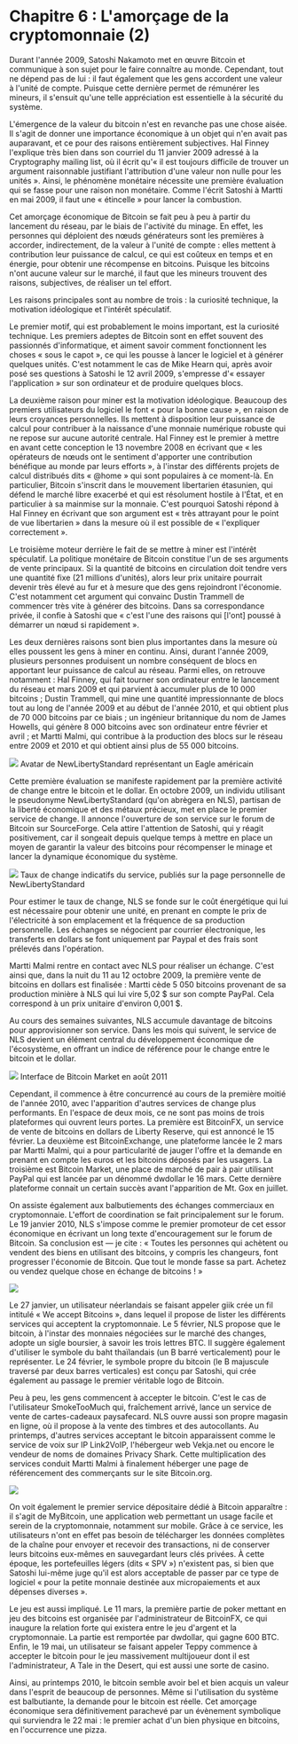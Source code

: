# Chapitre 6 : L'amorçage de la cryptomonnaie (2)

Durant l'année 2009, Satoshi Nakamoto met en œuvre Bitcoin et communique à son sujet pour le faire connaître au monde. Cependant, tout ne dépend pas de lui : il faut également que les gens accordent une valeur à l'unité de compte. Puisque cette dernière permet de rémunérer les mineurs, il s'ensuit qu'une telle appréciation est essentielle à la sécurité du système.

L'émergence de la valeur du bitcoin n'est en revanche pas une chose aisée. Il s'agit de donner une importance économique à un objet qui n'en avait pas auparavant, et ce pour des raisons entièrement subjectives. Hal Finney l'explique très bien dans son courriel du 11 janvier 2009 adressé à la Cryptography mailing list, où il écrit qu'« il est toujours difficile de trouver un argument raisonnable justifiant l'attribution d'une valeur non nulle pour les unités ». Ainsi, le phénomène monétaire nécessite une première évaluation qui se fasse pour une raison non monétaire. Comme l'écrit Satoshi à Martti en mai 2009, il faut une « étincelle » pour lancer la combustion.

Cet amorçage économique de Bitcoin se fait peu à peu à partir du lancement du réseau, par le biais de l'activité du minage. En effet, les personnes qui déploient des nœuds générateurs sont les premières à accorder, indirectement, de la valeur à l'unité de compte : elles mettent à contribution leur puissance de calcul, ce qui est coûteux en temps et en énergie, pour obtenir une récompense en bitcoins. Puisque les bitcoins n'ont aucune valeur sur le marché, il faut que les mineurs trouvent des raisons, subjectives, de réaliser un tel effort.

Les raisons principales sont au nombre de trois : la curiosité technique, la motivation idéologique et l'intérêt spéculatif.

Le premier motif, qui est probablement le moins important, est la curiosité technique. Les premiers adeptes de Bitcoin sont en effet souvent des passionnés d'informatique, et aiment savoir comment fonctionnent les choses « sous le capot », ce qui les pousse à lancer le logiciel et à générer quelques unités. C'est notamment le cas de Mike Hearn qui, après avoir posé ses questions à Satoshi le 12 avril 2009, s'empresse d'« essayer l'application » sur son ordinateur et de produire quelques blocs.

La deuxième raison pour miner est la motivation idéologique. Beaucoup des premiers utilisateurs du logiciel le font « pour la bonne cause », en raison de leurs croyances personnelles. Ils mettent à disposition leur puissance de calcul pour contribuer à la naissance d'une monnaie numérique robuste qui ne repose sur aucune autorité centrale. Hal Finney est le premier à mettre en avant cette conception le 13 novembre 2008 en écrivant que « les opérateurs de nœuds ont le sentiment d'apporter une contribution bénéfique au monde par leurs efforts », à l'instar des différents projets de calcul distribués dits « @home » qui sont populaires à ce moment-là. En particulier, Bitcoin s'inscrit dans le mouvement libertarien étasunien, qui défend le marché libre exacerbé et qui est résolument hostile à l'État, et en particulier à sa mainmise sur la monnaie. C'est pourquoi Satoshi répond à Hal Finney en écrivant que son argument est « très attrayant pour le point de vue libertarien » dans la mesure où il est possible de « l'expliquer correctement ».

Le troisième moteur derrière le fait de se mettre à miner est l'intérêt spéculatif. La politique monétaire de Bitcoin constitue l'un de ses arguments de vente principaux. Si la quantité de bitcoins en circulation doit tendre vers une quantité fixe (21 millions d'unités), alors leur prix unitaire pourrait devenir très élevé au fur et à mesure que des gens rejoindront l'économie. C'est notamment cet argument qui convainc Dustin Trammell de commencer très vite à générer des bitcoins. Dans sa correspondance privée, il confie à Satoshi que « c'est l'une des raisons qui \[l'ont\] poussé à démarrer un nœud si rapidement ».

Les deux dernières raisons sont bien plus importantes dans la mesure où elles poussent les gens à miner en continu. Ainsi, durant l'année 2009, plusieurs personnes produisent un nombre conséquent de blocs en apportant leur puissance de calcul au réseau. Parmi elles, on retrouve notamment : Hal Finney, qui fait tourner son ordinateur entre le lancement du réseau et mars 2009 et qui parvient à accumuler plus de 10 000 bitcoins ; Dustin Trammell, qui mine une quantité impressionnante de blocs tout au long de l'année 2009 et au début de l'année 2010, et qui obtient plus de 70 000 bitcoins par ce biais ; un ingénieur britannique du nom de James Howells, qui génère 8 000 bitcoins avec son ordinateur entre février et avril ; et Martti Malmi, qui contribue à la production des blocs sur le réseau entre 2009 et 2010 et qui obtient ainsi plus de 55 000 bitcoins.

![](img/newlibertystandard-coin-avatar.jpg) Avatar de NewLibertyStandard représentant un Eagle américain

Cette première évaluation se manifeste rapidement par la première activité de change entre le bitcoin et le dollar. En octobre 2009, un individu utilisant le pseudonyme NewLibertyStandard (qu'on abrègera en NLS), partisan de la liberté économique et des métaux précieux, met en place le premier service de change. Il annonce l'ouverture de son service sur le forum de Bitcoin sur SourceForge. Cela attire l'attention de Satoshi, qui y réagit positivement, car il songeait depuis quelque temps à mettre en place un moyen de garantir la valeur des bitcoins pour récompenser le minage et lancer la dynamique économique du système.

![](img/nls-exchange-rates-oct09.png) Taux de change indicatifs du service, publiés sur la page personnelle de NewLibertyStandard

Pour estimer le taux de change, NLS se fonde sur le coût énergétique qui lui est nécessaire pour obtenir une unité, en prenant en compte le prix de l'électricité à son emplacement et la fréquence de sa production personnelle. Les échanges se négocient par courrier électronique, les transferts en dollars se font uniquement par Paypal et des frais sont prélevés dans l'opération.

Martti Malmi rentre en contact avec NLS pour réaliser un échange. C'est ainsi que, dans la nuit du 11 au 12 octobre 2009, la première vente de bitcoins en dollars est finalisée : Martti cède 5 050 bitcoins provenant de sa production minière à NLS qui lui vire 5,02 $ sur son compte PayPal. Cela correspond à un prix unitaire d'environ 0,001 $.

Au cours des semaines suivantes, NLS accumule davantage de bitcoins pour approvisionner son service.  Dans les mois qui suivent, le service de NLS devient un élément central du développement économique de l'écosystème, en offrant un indice de référence pour le change entre le bitcoin et le dollar.

![](img/bitcoinmarket-20110826.png) Interface de Bitcoin Market en août 2011

Cependant, il commence à être concurrencé au cours de la première moitié de l'année 2010, avec l'apparition d'autres services de change plus performants. En l'espace de deux mois, ce ne sont pas moins de trois plateformes qui ouvrent leurs portes. La première est BitcoinFX, un service de vente de bitcoins en dollars de Liberty Reserve, qui est annoncé le 15 février. La deuxième est BitcoinExchange, une plateforme lancée le 2 mars par Martti Malmi, qui a pour particularité de jauger l'offre et la demande en prenant en compte les euros et les bitcoins déposés par les usagers. La troisième est Bitcoin Market, une place de marché de pair à pair utilisant PayPal qui est lancée par un dénommé dwdollar le 16 mars. Cette dernière plateforme connait un certain succès avant l'apparition de Mt. Gox en juillet.

On assiste également aux balbutiements des échanges commerciaux en cryptomonnaie. L'effort de coordination se fait principalement sur le forum. Le 19 janvier 2010, NLS s'impose comme le premier promoteur de cet essor économique en écrivant un long texte d'encouragement sur le forum de Bitcoin. Sa conclusion est — je cite : « Toutes les personnes qui achètent ou vendent des biens en utilisant des bitcoins, y compris les changeurs, font progresser l'économie de Bitcoin. Que tout le monde fasse sa part. Achetez ou vendez quelque chose en échange de bitcoins ! »

![](img/bitcoin530.png)

Le 27 janvier, un utilisateur néerlandais se faisant appeler giik crée un fil intitulé « We accept Bitcoins », dans lequel il propose de lister les différents services qui acceptent la cryptomonnaie. Le 5 février, NLS propose que le bitcoin, à l'instar des monnaies négociées sur le marché des changes, adopte un sigle boursier, à savoir les trois lettres BTC. Il suggère également d'utiliser le symbole du baht thaïlandais (un B barré verticalement) pour le représenter. Le 24 février, le symbole propre du bitcoin (le B majuscule traversé par deux barres verticales) est conçu par Satoshi, qui crée également au passage le premier véritable logo de Bitcoin.

Peu à peu, les gens commencent à accepter le bitcoin. C'est le cas de l'utilisateur SmokeTooMuch qui, fraîchement arrivé, lance un service de vente de cartes-cadeaux paysafecard. NLS ouvre aussi son propre magasin en ligne, où il propose à la vente des timbres et des autocollants. Au printemps, d'autres services acceptant le bitcoin apparaissent comme le service de voix sur IP Link2VoIP, l'hébergeur web Vekja.net ou encore le vendeur de noms de domaines Privacy Shark. Cette multiplication des services conduit Martti Malmi à finalement héberger une page de référencement des commerçants sur le site Bitcoin.org.

![](img/mybitcoin-logo.png)

On voit également le premier service dépositaire dédié à Bitcoin apparaître : il s'agit de MyBitcoin, une application web permettant un usage facile et serein de la cryptomonnaie, notamment sur mobile. Grâce à ce service, les utilisateurs n'ont en effet pas besoin de télécharger les données complètes de la chaîne pour envoyer et recevoir des transactions, ni de conserver leurs bitcoins eux-mêmes en sauvegardant leurs clés privées. À cette époque, les portefeuilles légers (dits « SPV ») n'existent pas, si bien que Satoshi lui-même juge qu'il est alors acceptable de passer par ce type de logiciel « pour la petite monnaie destinée aux micropaiements et aux dépenses diverses ».

Le jeu est aussi impliqué. Le 11 mars, la première partie de poker mettant en jeu des bitcoins est organisée par l'administrateur de BitcoinFX, ce qui inaugure la relation forte qui existera entre le jeu d'argent et la cryptomonnaie. La partie est remportée par dwdollar, qui gagne 600 BTC. Enfin, le 19 mai, un utilisateur se faisant appeler Teppy commence à accepter le bitcoin pour le jeu massivement multijoueur dont il est l'administrateur, A Tale in the Desert, qui est aussi une sorte de casino.

Ainsi, au printemps 2010, le bitcoin semble avoir bel et bien acquis un valeur dans l'esprit de beaucoup de personnes. Même si l'utilisation du système est balbutiante, la demande pour le bitcoin est réelle. Cet amorçage économique sera définitivement parachevé par un évènement symbolique qui surviendra le 22 mai : le premier achat d'un bien physique en bitcoins, en l'occurrence une pizza.
